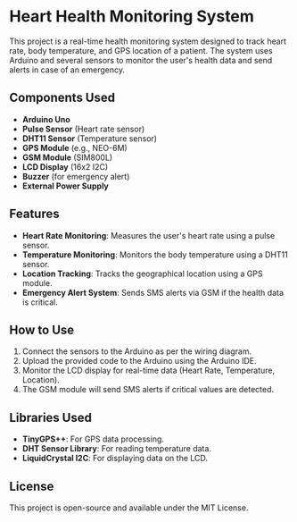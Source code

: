 # Heart Health Monitoring System

This project is a real-time health monitoring system designed to track heart rate, body temperature, and GPS location of a patient. The system uses Arduino and several sensors to monitor the user's health data and send alerts in case of an emergency.

## Components Used
- **Arduino Uno**
- **Pulse Sensor** (Heart rate sensor)
- **DHT11 Sensor** (Temperature sensor)
- **GPS Module** (e.g., NEO-6M)
- **GSM Module** (SIM800L)
- **LCD Display** (16x2 I2C)
- **Buzzer** (for emergency alert)
- **External Power Supply**

## Features
- **Heart Rate Monitoring**: Measures the user's heart rate using a pulse sensor.
- **Temperature Monitoring**: Monitors the body temperature using a DHT11 sensor.
- **Location Tracking**: Tracks the geographical location using a GPS module.
- **Emergency Alert System**: Sends SMS alerts via GSM if the health data is critical.

## How to Use
1. Connect the sensors to the Arduino as per the wiring diagram.
2. Upload the provided code to the Arduino using the Arduino IDE.
3. Monitor the LCD display for real-time data (Heart Rate, Temperature, Location).
4. The GSM module will send SMS alerts if critical values are detected.

## Libraries Used
- **TinyGPS++**: For GPS data processing.
- **DHT Sensor Library**: For reading temperature data.
- **LiquidCrystal I2C**: For displaying data on the LCD.

## License
This project is open-source and available under the MIT License.
